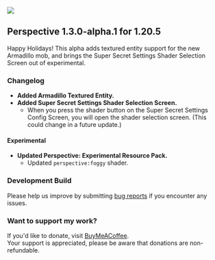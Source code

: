 ![](https://mclegoman.com/images/a/a7/Perspective_Development_Logo.png)
## Perspective 1.3.0-alpha.1 for 1.20.5  
Happy Holidays! This alpha adds textured entity support for the new Armadillo mob, and brings the Super Secret Settings Shader Selection Screen out of experimental.  

### Changelog  
- **Added Armadillo Textured Entity.**  
- **Added Super Secret Settings Shader Selection Screen.**  
  - When you press the shader button on the Super Secret Settings Config Screen, you will open the shader selection screen. (This could change in a future update.)  

#### Experimental  
- **Updated Perspective: Experimental Resource Pack.**  
  - Updated `perspective:foggy` shader.   

### Development Build
Please help us improve by submitting [bug reports](https://github.com/MCLegoMan/Perspective/issues) if you encounter any issues.  

### Want to support my work?  
If you'd like to donate, visit [BuyMeACoffee](https://www.buymeacoffee.com/mclegoman).  
Your support is appreciated, please be aware that donations are non-refundable.  